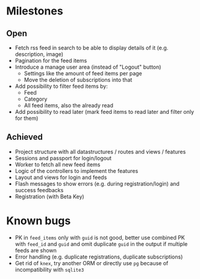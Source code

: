 # Milestones

## Open

* Fetch rss feed in search to be able to display details of it (e.g. description, image)
* Pagination for the feed items
* Introduce a manage user area (instead of "Logout" button)
  * Settings like the amount of feed items per page
  * Move the deletion of subscriptions into that
* Add possibility to filter feed items by:
  * Feed
  * Category
  * All feed items, also the already read
* Add possibility to read later (mark feed items to read later and filter only for them)

## Achieved

* Project structure with all datastructures / routes and views / features
* Sessions and passport for login/logout
* Worker to fetch all new feed items
* Logic of the controllers to implement the features
* Layout and views for login and feeds
* Flash messages to show errors (e.g. during registration/login) and success feedbacks
* Registration (with Beta Key)

# Known bugs

* PK in `feed_items` only with `guid` is not good, better use combined PK with `feed_id` and `guid` and omit duplicate `guid` in the output if multiple feeds are shown
* Error handling (e.g. duplicate registrations, duplicate subscriptions)
* Get rid of `knex`, try another ORM or directly use `pg` because of incompatibility with `sqlite3`
